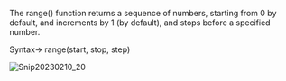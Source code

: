 The range() function returns a sequence of numbers, starting from 0 by default, and increments by 1 (by default), and stops before a specified number.

Syntax->    range(start, stop, step)

![Snip20230210_20](https://user-images.githubusercontent.com/93876736/218178008-bc371d69-8b90-431a-88e9-8711c21cad28.png)


